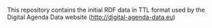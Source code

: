 This repository contains the initial RDF data in TTL format used by the Digital Agenda Data website (http://digital-agenda-data.eu)
